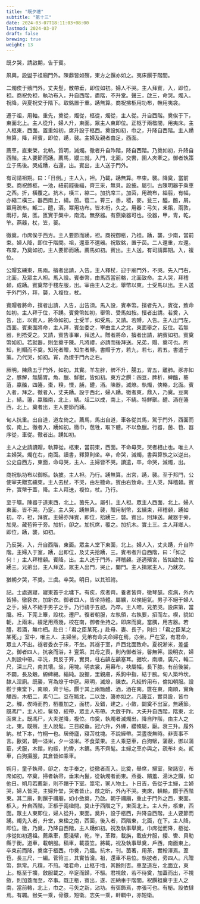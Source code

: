 ```yaml
---
title: "既夕禮"
subtitle: "第十三"
date: 2024-03-07T18:11:03+08:00
lastmod: 2024-03-07
draft: false
brewing: true
weight: 13
---
```


既夕哭，請啟期，告于賓。

夙興，設盥于祖廟門外。陳鼎皆如殯，東方之饌亦如之。夷床饌于階間。

二燭俟于殯門外。丈夫髽，散帶垂，即位如初。婦人不哭。主人拜賓，入，即位，袒。商祝免袒，執功布入，升自西階，盡階，不升堂。聲三，啟三，命哭。燭入。祝降，與夏祝交于階下。取銘置于重。踴無算。商祝拂柩用功布，幠用夷衾。

遷于祖，用軸。重先，奠從，燭從，柩從，燭從，主人從。升自西階。奠俟于下，東面北上。主人從升，婦人升，東面。眾主人東即位。正柩于兩楹間，用夷床。主人柩東，西面。置重如初。席升設于柩西。奠設如初，巾之，升降自西階。主人踴無算，降，拜賓，即位，踴，襲。主婦及親者由足，西面。

薦車，直東榮，北輈。質明，滅燭。徹者升自阼階，降自西階。乃奠如初，升降自西階。主人要節而踴。薦馬，纓三就，入門，北面，交轡，圉人夾牽之。御者執策立于馬後。哭成踴，右還，出。賓出，主人送于門外。

有司請祖期。曰：「日側。」主人入，袒。乃載，踴無算。卒束。襲。降奠，當前束。商祝飾柩，一池，紐前䞓後緇，齊三采，無貝。設披。屬引。古陳明器于乘車之西。折，橫覆之。抗木，橫三，縮二。加抗席三。加茵，用疏布，緇翦，有幅，亦縮二橫三。器西南上，綪。茵。苞二。筲三，黍，稷，麥。瓮三，醯，醢，屑。冪用疏布。甒二，醴，酒。冪用功布。皆木桁，久之。用器：弓矢，耒耜，兩敦，兩杅，槃，匜。匜實于槃中，南流。無祭器。有燕樂器可也。役器，甲，胄，乾，笮。燕器，杖，笠，翣。

徹奠，巾席俟于西方。主人要節而踴，袒。商祝御柩，乃祖。踴，襲，少南，當前束。婦人降，即位于階間。祖，還車不還器。祝取銘，置于茵。二人還重，左還。布席，乃奠如初，主人要節而踴。薦馬如初。賓出。主人送，有司請葬期。入，複位。

公賵玄纁束，馬兩。擯者出請，入告。主人釋杖，迎于廟門外，不哭。先入門右，北面，及眾主人袒。馬入設。賓奉幣，由馬西當前輅，北面致命。主人哭，拜稽顙，成踴。賓奠幣于棧左服，出。宰由主人之北，舉幣以東。士受馬以出。主人送于外門外，拜，襲，入複位，杖。

賓賵者將命，擯者出請，入告，出告須。馬入設，賓奉幣。擯者先入，賓從，致命如初。主人拜于位，不踴。賓奠幣如初，舉幣、受馬如按。擯者出請。若奠，入告，出，以賓入，將命如初。士受羊，如受馬。又請。若賻，入告。主人出門左，西面。賓東面將命，主人拜，賓坐委之，宰由主人之北，東面舉之，反位。若無器，則捂受之。又請，賓告事畢，拜送入。贈者將命，擯者出請，納賓如初。賓奠幣如初。若就器，則坐奠于陳。凡將禮，必請而後拜送。兄弟，賵、奠可也。所知，則賵而不奠。知死者贈，知生者賻。書賵于方，若九，若七，若五。書遣于策。乃代哭，如初。宵，為燎于門內之右。

厥明，陳鼎五于門外，如初。其實。羊左胖，髀不升，腸五，胃五，離肺。豕亦如之，豚解，無腸胃。魚、臘、鮮獸，皆如初。東方之饌：四豆，脾析，蜱醢，葵菹，蠃醢，四籩，棗，糗，慄，脯，醴，酒。陳器。滅燎。執燭，俠輅，北面。賓入者，拜之。徹者入，丈夫踴。設于西北，婦人踴。徹者東，鼎入，乃奠。豆南上，綪。籩，蠃醢南，北上，綪。俎二以成，南上，不綪。特鮮獸。醴、酒在籩西，北上。奠者出，主人要節而踴。

甸人抗重。出自道，道左倚之。薦馬，馬出自道，車各從其馬，駕于門外，西面而俟，南上。徹者入，踴如初。徹巾，苞牲，取下體。不以魚臘。行器，茵、苞、器序從，車從。徹者出。踴如初。

主人之史請讀賵，執算從。柩東，當前束，西面。不命毋哭，哭者相止也。唯主人主婦哭。燭在右，南面。讀書，釋算則坐。卒，命哭，滅燭，書與算執之以逆出。公史自西方，東面，命毋哭，主人、主婦皆不哭。讀遣，卒，命哭，滅燭，出。

商祝執功布以御柩。執披。主人袒。乃行。踴無算。出宮，踴，襲。至于邦門，公使宰夫贈玄纁束。主人去杖，不哭，由左聽命。賓由右致命。主人哭，拜稽顙。賓升，實幣于蓋，降。主人拜送，複位，杖。乃行。

至于壙。陳器于道東西，北上。茵先入。屬引。主人袒。眾主人西面，北上。婦人東面。皆不哭。乃窆。主人哭，踴無算。襲，贈用制幣，玄纁束，拜稽顙，踴如初。卒，袒，拜賓。主婦亦拜賓，即位，拾踴三，襲。賓出，則拜送。藏器于旁，加見。藏苞筲于旁。加折，卻之。加抗席，覆之。加抗木。實土三。主人拜鄉人。即位，踴，襲，如初。

乃反哭，入，升自西階，東面。眾主人堂下東面，北上。婦人入，丈夫踴，升自阼階。主婦入于室，踴，出即位，及丈夫拾踴，三。賓弔者升自西階，曰：「如之何！」主人拜稽顙。賓降，出。主人送于門外，拜稽顙。遂適殯宮，皆如啟位，拾踴三。兄弟出，主人拜送。眾主人出門，哭止，闔門。主人揖眾主人，乃就次。

猶朝夕哭，不奠。三虞。卒哭。明日，以其班祔。

記。士處適寢，寢東首于北墉下。有疾，疾者齊。養者皆齊，徹琴瑟。疾病，外內皆掃。徹褻衣，加新衣。御者四人，皆坐持體。屬纊，以俟絕氣。男子不絕于婦人之手，婦人不絕于男子之手。乃行禱于五祀。乃卒。主人啼，兄弟哭。設床第，當牖。衽，下莞上簟，設枕。遷尸。復者朝服，左執領，右執要，招而左。楔，貌如軛，上兩末。綴足用燕幾，校在南，御者坐持之。即床而奠，當腢，用吉器。若醴，若酒，無巾柶。赴曰：「君之臣某死。」赴母、妻、長子，則曰：「君之臣某之某死。」室中，唯主人、主婦坐。兄弟有命夫命婦在焉，亦坐。尸在室，有君命，眾主人不出。襚者委衣于床，不坐。其襚于室，戶西北面致命。夏祝淅米，差盛之。御者四人，抗衾而浴，礻亶第。其母之喪，則內御者浴，鬠無笄。設明衣，婦人則設中帶。卒洗，貝反于笄，實貝，柱右齻左齻塞耳。掘坎，南順，廣尺，輪二尺，深三尺，南其壤。垼，用塊。明衣裳，用幕布，袂屬幅，長下膝。有前後裳，不闢，長及觳。縓綼緆。緇純。設握，里親膚，系鉤中指，結于腕。甸人築坅坎。隸人涅廁。既襲，宵為燎于中庭。厥明，滅燎，陳衣。凡絞紟用布，倫如朝服。設棜于東堂下，南順，齊于坫。饌于其上兩甒醴、酒，酒在南。篚在東，南順，實角觶四，木柶二，素勺二。豆在甒北，二以並，籩亦如之。凡籩豆，實具設，皆巾之。觶，俟時而酌，柶覆加之，面枋，及錯，建之。小斂，闢奠不出室。無踴節。既馮尸，主人袒，髺發，絞帶，眾主人布帶。大斂于阼。大夫升自西階，階東，北面東上。既馮尸，大夫逆降，複位。巾奠，執燭者滅燭出，降自阼階，由主人之北，東。既殯，主人說髦。三日絞垂。冠六升，外縪，纓條屬，厭。衰三升。履外納。杖下本，竹桐一也。居倚廬，寢苫枕塊。不說絰帶。哭晝夜無時。非喪事不言。歠粥，朝一溢米，夕一溢米。不食菜果。主人乘惡車，白狗幦，蒲蔽，御以蒲菆，犬服，木錧，約綏，約轡，木鑣。馬不齊髦。主婦之車亦與之，疏布礻炎。貳車，白狗攝服，其倉皆如乘車。

朔月，童子執帚，卻之，左手奉之，從徹者而入。比奠，舉席，掃室，聚諸㝔，布席如初。卒奠，掃者執帚，垂末內鬣，從執燭者而東。燕養、饋羞、湯沐之饌，如他日。朔月若薦新，則不饋于下室。筮宅，冢人物土。卜日吉，告從于主婦，主婦哭，婦人皆哭，主婦升堂，哭者皆止。啟之昕，外內不哭。夷床，輁軸，饌于西階東。其二廟，則饌于禰廟，如小斂奠，乃啟。朝于禰廟，重止于門外之西，東面。柩入，升自西階。正柩于兩楹間。奠止于西階之下，東面北上。主人升，柩東，西面。眾主人東即位，婦人從升，東面。奠升，設于柩西，升降自西階，主人要節而踴。燭先入者，升堂，東楹之南，西面，後入者，西階東，北面，在下。主人降，即位。徹，乃奠，乃降自西階，主人踴如初。祝及執事舉奠，巾席從而降，柩從、序從如初適祖。薦乘車，鹿淺幦，乾，笮，革靾，載旃，載皮弁服，纓、轡、貝勒縣于衡。道車，載朝服。稿車，載蓑笠。將載，祝及執事舉奠，戶西，南面東上。卒束前而降，奠席于柩西。巾奠，乃牆。抗木，刊。茵著，用荼，實綏澤焉。葦苞，長三尺，一編。菅筲三，其實皆瀹。祖，還車不易位。執披者，旁四人。凡贈幣，無常。凡糗，不煎。唯君命，止柩于堩，其餘則否。車至道左，北面立，東上。柩至于壙，斂服載之。卒窆而歸，不驅。君視斂，若不待奠，加蓋而出，不視斂，則加蓋而至，卒事。既正柩，賓出，遂、匠納車于階間。祝饌祖奠于主人之南，當前輅，北上，巾之。弓矢之新，沾功。有弭飾焉，亦張可也。有柲。設依撻焉。有韣。猴矢一乘，骨鏃，短衛。志矢一乘，軒輖中，亦短衛。